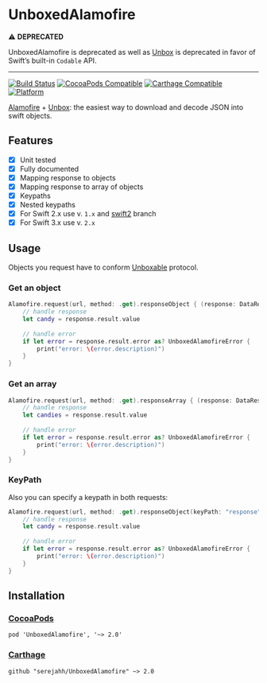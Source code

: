 # UnboxedAlamofire

⚠️ **DEPRECATED**

UnboxedAlamofire is deprecated as well as [Unbox](https://github.com/JohnSundell/Unbox) is deprecated in favor of Swift’s built-in `Codable` API.

-----

[![Build Status](https://travis-ci.org/serejahh/UnboxedAlamofire.svg?branch=master)](https://travis-ci.org/serejahh/UnboxedAlamofire)
[![CocoaPods Compatible](https://img.shields.io/cocoapods/v/UnboxedAlamofire.svg)](https://img.shields.io/cocoapods/v/UnboxedAlamofire.svg)
[![Carthage Compatible](https://img.shields.io/badge/Carthage-compatible-4BC51D.svg?style=flat)](https://github.com/Carthage/Carthage)
[![Platform](https://img.shields.io/cocoapods/p/UnboxedAlamofire.svg?style=flat)](http://cocoadocs.org/docsets/UnboxedAlamofire)

[Alamofire](https://github.com/Alamofire/Alamofire) + [Unbox](https://github.com/JohnSundell/Unbox): the easiest way to download and decode JSON into swift objects.

## Features

- [x] Unit tested
- [x] Fully documented
- [x] Mapping response to objects
- [x] Mapping response to array of objects
- [x] Keypaths
- [x] Nested keypaths
- [x] For Swift 2.x use v. `1.x` and [swift2](https://github.com/serejahh/UnboxedAlamofire/tree/swift2) branch
- [x] For Swift 3.x use v. `2.x`

## Usage

Objects you request have to conform [Unboxable](https://github.com/JohnSundell/Unbox#basic-example) protocol.

### Get an object

``` swift
Alamofire.request(url, method: .get).responseObject { (response: DataResponse<Candy>) in
    // handle response
    let candy = response.result.value
    
    // handle error
    if let error = response.result.error as? UnboxedAlamofireError {
        print("error: \(error.description)")
    }
}
```

### Get an array

``` swift
Alamofire.request(url, method: .get).responseArray { (response: DataResponse<[Candy]>) in
    // handle response
    let candies = response.result.value
    
    // handle error
    if let error = response.result.error as? UnboxedAlamofireError {
        print("error: \(error.description)")
    }
}
```

### KeyPath

Also you can specify a keypath in both requests:

``` swift
Alamofire.request(url, method: .get).responseObject(keyPath: "response") { (response: DataResponse<Candy>) in
    // handle response
    let candy = response.result.value
    
    // handle error
    if let error = response.result.error as? UnboxedAlamofireError {
        print("error: \(error.description)")
    }
}
```

## Installation

### [CocoaPods](https://cocoapods.org/)

```
pod 'UnboxedAlamofire', '~> 2.0'
```

### [Carthage](https://github.com/Carthage/Carthage)

```
github "serejahh/UnboxedAlamofire" ~> 2.0
```
